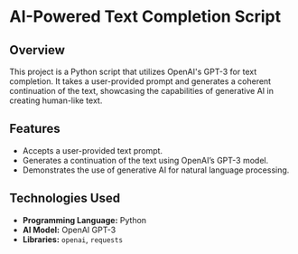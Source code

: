 # AI-Powered Text Completion Script

## Overview

This project is a Python script that utilizes OpenAI's GPT-3 for text completion. It takes a user-provided prompt and generates a coherent continuation of the text, showcasing the capabilities of generative AI in creating human-like text.

## Features

- Accepts a user-provided text prompt.
- Generates a continuation of the text using OpenAI’s GPT-3 model.
- Demonstrates the use of generative AI for natural language processing.

## Technologies Used

- **Programming Language:** Python
- **AI Model:** OpenAI GPT-3
- **Libraries:** `openai`, `requests`

